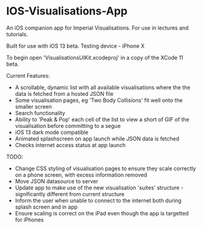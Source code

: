 # IOS-Visualisations-App

An iOS companion app for Imperial Visualisations. For use in lectures and tutorials.

Built for use with iOS 13 beta.
Testing device - iPhone X

To begin open 'VisualisationsUIKit.xcodeproj' in a copy of the XCode 11 beta.

Current Features:
- A scrollable, dynamic list with all available visualisations where the the data is fetched from a hosted JSON file
- Some visualisation pages, eg 'Two Body Collisions' fit well onto the smaller screen
- Search functionality
- Ability to 'Peak & Pop' each cell of the list to view a short of GIF of the visualisation before committing to a segue
- iOS 13 dark mode compatible
- Animated splashscreen on app launch while JSON data is fetched
- Checks internet access status at app launch


TODO:
- Change CSS styling of visualisation pages to ensure they scale correctly on a phone screen, with excess information removed
- Move JSON datasource to server
- Update app to make use of the new visualisation 'suites' structure - significantly different from current structure
- Inform the user when unable to connect to the internet both during splash screen and in app
- Ensure scaling is correct on the iPad even though the app is targetted for iPhones
